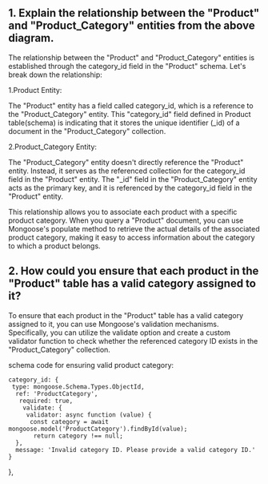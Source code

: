 ## 1. Explain the relationship between the "Product" and "Product_Category" entities from the above diagram.
 The relationship between the "Product" and "Product_Category" entities is established through the category_id field in the "Product" schema.
 Let's break down the relationship:

1.Product Entity:

The "Product" entity has a field called category_id, which is a reference to the "Product_Category" entity.
This "category_id" field defined in Product table(schema) is indicating that it stores the unique identifier (_id) of a document in the "Product_Category" collection.

2.Product_Category Entity:

The "Product_Category" entity doesn't directly reference the "Product" entity. Instead, it serves as the referenced collection for the category_id field in the "Product" entity.
The "_id" field in the "Product_Category" entity acts as the primary key, and it is referenced by the category_id field in the "Product" entity.

This relationship allows you to associate each product with a specific product category. When you query a "Product" document, you can use Mongoose's populate method to retrieve the actual details of the associated product category, making it easy to access information about the category to which a product belongs.

## 2. How could you ensure that each product in the "Product" table has a valid category assigned to it?
 
To ensure that each product in the "Product" table has a valid category assigned to it, you can use Mongoose's validation mechanisms. Specifically, you can utilize the validate option and create a custom validator function to check whether the referenced category ID exists in the "Product_Category" collection. 

 schema code for ensuring valid product category:

    category_id: {
     type: mongoose.Schema.Types.ObjectId,
      ref: 'ProductCategory',
       required: true,
        validate: {
         validator: async function (value) {
          const category = await mongoose.model('ProductCategory').findById(value);
           return category !== null;
      },
      message: 'Invalid category ID. Please provide a valid category ID.'
    }
  },